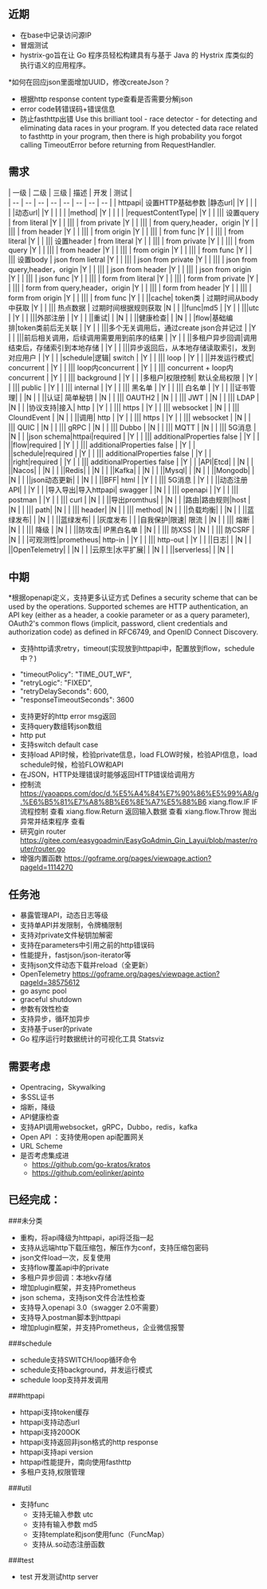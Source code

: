 ## 近期
* 在base中记录访问源IP
* 冒烟测试
* hystrix-go旨在让 Go 程序员轻松构建具有与基于 Java 的 Hystrix 库类似的执行语义的应用程序。  

*如何在回应json里面增加UUID，修改createJson？

* 根据http response content type查看是否需要分解json
* error code转错误码+错误信息
* 防止fasthttp出错
  Use this brilliant tool - race detector - for detecting and eliminating data races in your program. If you detected data race related to fasthttp in your program, then there is high probability you forgot calling TimeoutError before returning from RequestHandler.
## 需求  
| 一级 | 二级 | 三级 | 描述 |  开发 | 测试 |   
| -- | -- | -- | -- | -- | -- | -- | -- |
| httpapi| 设置HTTP基础参数 |静态url|  |Y |  |
| |  |动态url|  |Y |  |
| |  |method|  |Y |  |
| |  |requestContentType|  |Y |  |
||| 设置query | from literal  |Y |  |
|||  | from private  |Y |  |
|||  | from query,header，origin  |Y |  |
|||  | from header  |Y |  |
|||  | from origin  |Y |  |
|||  | from func  |Y |  |
|||  | from literal  |Y |  |
||| 设置header | from literal  |Y |  |
|||  | from private  |Y |  |
|||  | from query  |Y |  |
|||  | from header  |Y |  |
|||  | from origin  |Y |  |
|||  | from func  |Y |  |
||| 设置body | json from lietral  |Y |  |
|||  | json from private  |Y |  |
|||  | json from query,header，origin  |Y |  |
|||  | json from header  |Y |  |
|||  | json from origin  |Y |  |
|||  | json func  |Y |  |
|||  | form from literal  |Y |  |
|||  | form from private  |Y |  |
|||  | form from query,header，origin  |Y |  |
|||  | form from header  |Y |  |
|||  | form from origin  |Y |  |
|||  | from func  |Y |  |
||cache| token类 | 过期时间从body中获取  |Y |  |
||| 热点数据 | 过期时间根据规则获取  |N |  |
||func|md5  |   |Y |  |
|||utc  |   |Y |  |
|||外部注册  |   |Y |  |
||重试|  |  |N |  |
||健康检查|  |  |N |  |
|flow|基础编排|token类前后无关联  |   |Y |  |
|||多个无关调用后，通过create json合并记过  |   |Y |  |
|||前后相关调用，后续调用需要用到前序的结果  |   |Y |  |
||多租户异步回调|调用结束后，存储索引到本地存储  |   |Y |  |
|||异步返回后，从本地存储读取索引，发到对应用户  |   |Y |  |
|schedule|逻辑| switch |   |Y |  |
||| loop |   |Y |  |
||并发运行模式| concurrent |   |Y |  |
||| loop内concurrent |   |Y |  |
||| concurrent + loop内concurrent |   |Y |  |
||| background |   |Y |  |
|多租户|权限控制| 默认全局权限 |   |Y |  |
||| public |   |Y |  |
||| internal |   |Y |  |
||| 黑名单 |   |Y |  |
||| 白名单 |   |Y |  |
||证书管理|  |   |N |  |
||认证| 简单秘钥 |   |N |  |
||| OAUTH2 |   |N |  |
||| JWT |   |N |  |
||| LDAP |   |N |  |
|协议支持|接入| http |   |Y |  |
||| https |   |Y |  |
||| websocket |   |N |  |
||| CloundEvent |   |N |  |
||调用| http |   |Y |  |
||| https |   |Y |  |
||| websocket |   |N |  |
||| QUIC |   |N |  |
||| gRPC |   |N |  |
||| Dubbo |   |N |  |
||| MQTT |   |N |  |
||| 5G消息 |   |N |  |
|json schema|httpai|required |   |Y |  |
||| additionalProperties false |   |Y |  |
||flow|required |   |Y |  |
||| additionalProperties false |   |Y |  |
||schedule|required |   |Y |  |
||| additionalProperties false |   |Y |  |
||right|required |   |Y |  |
||| additionalProperties false |   |Y |  |
|API|Etcd|  |   |N |  |
||Nacos|  |   |N |  |
||Redis|  |   |N |  |
||Kafka|  |   |N |  |
||Mysql|  |   |N |  |
||Mongodb|  |   |N |  |
||json动态更新|  |   |N |  |
||BFF| html |   |Y |  |
||| 5G消息 |   |Y |  |
||动态注册API|  |   |Y |  |
|导入导出|导入httpapi| swagger |   |N |  |
||| openapi |   |Y |  |
||| postman |   |Y |  |
||| curl |   |N |  |
||导出promthus|  |   |N |  |
|路由|路由规则|host  |   |N |  |
||| path|   |N |  |
||| header|   |N |  |
||| method|   |N |  |
||负载均衡|  |   |N |  |
||蓝绿发布|  |   |N |  |
||蓝绿发布|  |   |灰度发布 |  |
|自我保护|限速| 限流 |   |N |  |
||| 熔断 |  |N |  |
||| 降级 |  |N |  |
||防攻击| IP黑白名单 |  |N |  |
||| 防XSS |  |N |  |
||| 防CSRF |  |N |  |
|可观测性|prometheus| http-in |  |Y |  |
||| http-out |  |Y |  |
||日志|  |  |N |  |
||OpenTelemetry|  |   |N |  |
|云原生|水平扩展|  |  |N |  |
||serverless|  |  |N |  |


## 中期
*根据openapi定义，支持更多认证方式
Defines a security scheme that can be used by the operations. Supported schemes are HTTP authentication, an API key (either as a header, a cookie parameter or as a query parameter), OAuth2's common flows (implicit, password, client credentials and authorization code) as defined in RFC6749, and OpenID Connect Discovery.

* 支持http请求retry，timeout(实现放到httpapi中，配置放到flow，schedule中？)
 - "timeoutPolicy": "TIME_OUT_WF",
 - "retryLogic": "FIXED",
 - "retryDelaySeconds": 600,
 - "responseTimeoutSeconds": 3600
* 支持更好的http error msg返回
* 支持query数组转json数组
* http put
* 支持switch default case
* 支持load API时候，检验private信息，load FLOW时候，检验API信息，load schedule时候，检验FLOW和API
* 在JSON，HTTP处理错误时能够返回HTTP错误给调用方
* 控制流
https://yaoapps.com/doc/d.%E5%A4%84%E7%90%86%E5%99%A8/g.%E6%B5%81%E7%A8%8B%E6%8E%A7%E5%88%B6
xiang.flow.IF	IF 流程控制	查看
xiang.flow.Return	返回输入数据	查看
xiang.flow.Throw	抛出异常并结束程序	查看
* 研究gin router
https://gitee.com/easygoadmin/EasyGoAdmin_Gin_Layui/blob/master/router/router.go
* 增强内置函数
https://goframe.org/pages/viewpage.action?pageId=1114270
## 任务池
* 暴露管理API，动态日志等级
* 支持单API并发限制，令牌桶限制
* 支持对private文件秘钥加解密
* 支持在parameters中引用之前的http错误码
* 性能提升，fastjson/json-iterator等
* 支持json文件动态下载并reload（全更新）
* OpenTelemetry
 https://goframe.org/pages/viewpage.action?pageId=38575612
* go async pool
* graceful shutdown
* 参数有效性检查
* 支持异步，循环加异步
* 支持基于user的private
* Go 程序运行时数据统计的可视化工具 Statsviz
## 需要考虑
* Opentracing，Skywalking
* 多SSL证书
* 熔断，降级
* API健康检查
* 支持API调用websocket，gRPC，Dubbo，redis，kafka
* Open API ：支持使用open api配置网关
* URL Scheme
* 是否考虑集成进
    * https://github.com/go-kratos/kratos
    * https://github.com/eolinker/apinto

## 已经完成：
###未分类
* 重构，将api降级为httpapi，api将泛指一起
* 支持从远端http下载压缩包，解压作为conf，支持压缩包密码
* json文件load一次，反复使用
* 支持flow覆盖api中的private
* 多租户异步回调：本地kv存储
* 增加plugin框架，并支持Prometheus
* json schema，支持json文件合法性检查
* 支持导入openapi 3.0（swagger 2.0不需要）
* 支持导入postman脚本到httpapi
* 增加plugin框架，并支持Prometheus，企业微信报警

###schedule
* schedule支持SWITCH/loop循环命令
* schedule支持background，并发运行模式
* schedule loop支持并发调用

###httpapi
* httpapi支持token缓存
* httpapi支持动态url
* httpapi支持200OK
* httpapi支持返回非json格式的http response
* httpapi支持api version
* httpapi性能提升，南向使用fasthttp
* 多租户支持,权限管理

###util
* 支持func
     * 支持无输入参数 utc
     * 支持有输入参数 md5
     * 支持template和json使用func（FuncMap）
     * 支持从.so动态注册函数

###test
* test 开发测试http server

